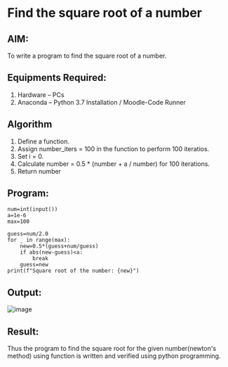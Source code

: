 # Find the square root of a number

## AIM:
To write a program to find the square root of a number.

## Equipments Required:
1. Hardware – PCs
2. Anaconda – Python 3.7 Installation / Moodle-Code Runner

## Algorithm
1. Define a function.
2. Assign number_iters = 100 in the function to perform 100 iteratios.
3. Set i = 0.
4. Calculate  number = 0.5 * (number + a / number) for 100 iterations.
5. Return number

## Program:
```
num=int(input())
a=1e-6
max=100

guess=num/2.0
for _ in range(max):
    new=0.5*(guess+num/guess)
    if abs(new-guess)<a:
        break
    guess=new
print(f"Square root of the number: {new}")
```

## Output:
![image](https://github.com/ramanpiritha/Square-root-of-a-number/assets/147084116/21d8cd3c-cd25-4db5-89ec-1d38e98f48a6)



## Result:
Thus the program to find the square root for the given number(newton's method) using function is written and verified using python programming.
